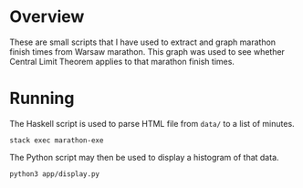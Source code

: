 Overview
========

These are small scripts that I have used to extract and graph marathon finish
times from Warsaw marathon. This graph was used to see whether Central Limit
Theorem applies to that marathon finish times.

Running
=======

The Haskell script is used to parse HTML file from `data/` to a list of minutes.

    stack exec marathon-exe

The Python script may then be used to display a histogram of that data.

    python3 app/display.py
